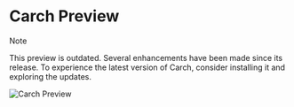 # Carch Preview

> [!Note]
> This preview is outdated. Several enhancements have been made since its release. To experience the latest version of Carch, consider installing it and exploring the updates.

![Carch Preview](/carchv3.0.gif)

